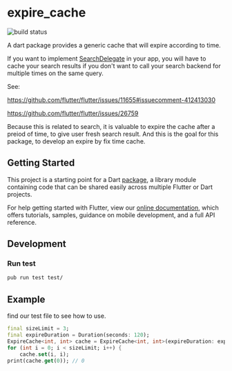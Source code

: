 # expire_cache

![build status](https://travis-ci.com/guojiex/expire_cache.svg?branch=master)

A dart package provides a generic cache that will expire according to time.

If you want to implement 
[SearchDelegate](https://github.com/flutter/flutter/search?q=SearchDelegate&unscoped_q=SearchDelegate) 
in your app, you will have to cache your search results if you don't want to call your search backend 
for multiple times on the same query.

See:

https://github.com/flutter/flutter/issues/11655#issuecomment-412413030

https://github.com/flutter/flutter/issues/26759

Because this is related to search, it is valuable to expire the cache after a preiod of time, to give user fresh search result.
And this is the goal for this package, to develop an expire by fix time cache.

## Getting Started

This project is a starting point for a Dart
[package](https://flutter.io/developing-packages/),
a library module containing code that can be shared easily across
multiple Flutter or Dart projects.

For help getting started with Flutter, view our 
[online documentation](https://flutter.io/docs), which offers tutorials, 
samples, guidance on mobile development, and a full API reference.

## Development

### Run test

```bash
pub run test test/
```

## Example

find our test file to see how to use.

```dart
final sizeLimit = 3;
final expireDuration = Duration(seconds: 120);
ExpireCache<int, int> cache = ExpireCache<int, int>(expireDuration: expireDuration, sizeLimit: 3);
for (int i = 0; i < sizeLimit; i++) {
    cache.set(i, i);
print(cache.get(0)); // 0
```